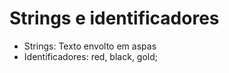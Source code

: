 # Strings e identificadores

* Strings: Texto envolto em aspas
* Identificadores: red, black, gold;

